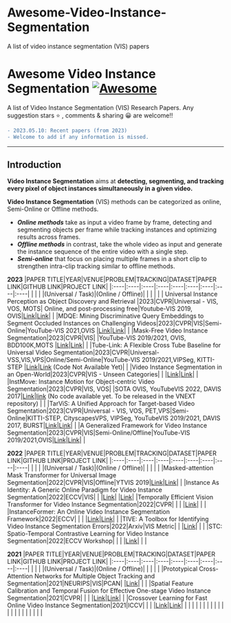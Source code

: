 # Awesome-Video-Instance-Segmentation
A list of video instance segmentation (VIS) papers 

# Awesome Video Instance Segmentation [![Awesome](https://awesome.re/badge.svg)](https://awesome.re)

A list of Video Instance Segmentation (VIS) Research Papers.
Any suggestion stars ⭐ , comments & sharing 😀 are welcome!!

```diff
- 2023.05.10: Recent papers (from 2023) 
- Welcome to add if any information is missed. 
```
---

## Introduction

**Video Instance Segmentation** aims at **detecting, segmenting, and tracking every pixel of object instances simultaneously in a given video.** 

**Video Instance Segmentation** (VIS) methods can be categorized as online, Semi-Online or Offline methods. 
- ***Online methods***  take as input a video frame by frame, detecting and segmenting objects per frame while tracking instances and optimizing results
across frames.
- ***Offline methods***  in contrast, take the whole video as input and generate the instance sequence of the entire video with a single step.
- ***Semi-online*** that focus on placing multiple frames in a short clip to strengthen intra-clip tracking similar to offline methods.

**2023**
|PAPER TITLE|YEAR|VENUE|PROBLEM|TRACKING|DATASET|PAPER LINK|GITHUB LINK|PROJECT LINK|
|:----|:----|:----|:----|:----|:----|:----|:----|:----|
| | | |(Universal / Task)|(Online / Offline)| | | | |
| Universal Instance Perception as Object Discovery and Retrieval |2023|CVPR|Universal - VIS, VOS, MOTS| Online, and post-processing free|Youtube-VIS 2019, OVIS|[Link](https://arxiv.org/pdf/2303.06674v1.pdf)|[Link](https://github.com/MasterBin-IIAU/UNINEXT)| |
|MDQE: Mining Discriminative Query Embeddings to Segment Occluded Instances on Challenging Videos|2023|CVPR|VIS|Semi-Online|YouTube-VIS 2021,OVIS |[Link](https://arxiv.org/pdf/2303.14395.pdf)|[Link](https://github.com/minghanli/mdqe_cvpr2023)| |
|Mask-Free Video Instance Segmentation|2023|CVPR|VIS| |YouTube-VIS 2019/2021, OVIS, BDD100K,MOTS |[Link](https://arxiv.org/pdf/2303.15904.pdf)|[Link](https://github.com/syscv/maskfreevis)| |
|Tube-Link: A Flexible Cross Tube Baseline for Universal Video Segmentation|2023|CVPR|Universal- VSS,VIS,VPS|Online/Semi-Online|YouTube-VIS 2019/2021,VIPSeg, KITTI-STEP |[Link](https://arxiv.org/pdf/2303.12782v1.pdf)|[Link](https://github.com/lxtGH/Tube-Link) (Code Not Available Yet)| |
|Video Instance Segmentation in an Open-World|2023|CVPR|VIS - Unseen Categories| | |[Link](https://arxiv.org/pdf/2304.01200v1.pdf)|[Link](https://github.com/OmkarThawakar/OWVISFormer)| |
|InstMove: Instance Motion for Object-centric Video Segmentation|2023|CVPR|VIS, VOS| |SOTA OVIS, YouTubeVIS 2022, DAVIS 2017|[Link](https://arxiv.org/pdf/2303.08132.pdf)|[link](https://github.com/wjf5203/VNext/tree/main/projects/InstMove) (No code available yet. To be released in the VNEXT repository) | |
|TarViS: A Unified Approach for Target-based Video Segmentation|2023|CVPR|Universal - VIS, VOS, PET,VPS|Semi-Online|KITTI-STEP, CityscapesVPS, VIPSeg, YouTubeVIS 2019/2021, DAVIS 2017, BURST|[Link](https://arxiv.org/pdf/2301.02657.pdf)|[Link](https://github.com/Ali2500/TarViS)| |
|A Generalized Framework for Video Instance Segmentation|2023|CVPR|VIS|Semi-Online/Offline|YouTube-VIS 2019/2021,OVIS|[Link](https://arxiv.org/pdf/2211.08834.pdf)|[Link](https://github.com/miranheo/GenVIS)| |

**2022**
|PAPER TITLE|YEAR|VENUE|PROBLEM|TRACKING|DATASET|PAPER LINK|GITHUB LINK|PROJECT LINK|
|:----|:----|:----|:----|:----|:----|:----|:----|:----|
| | | |(Universal / Task)|(Online / Offline)| | | | |
|Masked-attention Mask Transformer for Universal Image Segmentation|2022|CVPR|VIS|Offline|YTVIS 2019|[Link](https://arxiv.org/pdf/2112.01527.pdf)|[Link](https://bowenc0221.github.io/mask2former/)| |
|Instance As Identity: A Generic Online Paradigm for Video Instance Segmentation|2022|ECCV|VIS| | |[Link](https://arxiv.org/pdf/2208.03079v2.pdf)| |[Link](https://paperswithcode.com/paper/instanceformer-an-online-video-instance)|
|Temporally Efficient Vision Transformer for Video Instance Segmentation|2022|CVPR| | | |[Link]([https://link-url-here.org](https://openaccess.thecvf.com/content/CVPR2022/papers/Yang_Temporally_Efficient_Vision_Transformer_for_Video_Instance_Segmentation_CVPR_2022_paper.pdf))| | |
|InstanceFormer: An Online Video Instance Segmentation Framework|2022|ECCV| | | |[Link](https://arxiv.org/pdf/2208.10547v1.pdf)|[Link](https://github.com/rajatkoner08/InstanceFormer)| |
|TIVE: A Toolbox for Identifying Video Instance Segmentation Errors|2022|Arxiv|VIS Metric| | |[Link](https://arxiv.org/pdf/2210.08856v1.pdf)| | |
|STC: Spatio-Temporal Contrastive Learning for Video Instance Segmentation|2022|ECCV Workshop| | | |[Link](https://link.springer.com/chapter/10.1007/978-3-031-25069-9_35)| | |

**2021**
|PAPER TITLE|YEAR|VENUE|PROBLEM|TRACKING|DATASET|PAPER LINK|GITHUB LINK|PROJECT LINK|
|:----|:----|:----|:----|:----|:----|:----|:----|:----|
| | | |(Universal / Task)|(Online / Offline)| | | | |
|Prototypical Cross-Attention Networks for Multiple Object Tracking and Segmentation|2021|NEURIPS|VIS|PCAN| |[Link](https://papers.nips.cc/paper/2021/file/093f65e080a295f8076b1c5722a46aa2-Paper.pdf)| | |
|Spatial Feature Calibration and Temporal Fusion for Effective One-stage Video Instance Segmentation|2021|CVPR| | | |[Link](http://www4.comp.polyu.edu.hk/~cslzhang/papers.htm)|[Link](https://github.com/MinghanLi/STMask)| |
|Crossover Learning for Fast Online Video Instance Segmentation|2021|ICCV| | | |[Link](https://openaccess.thecvf.com/content/ICCV2021/papers/Yang_Crossover_Learning_for_Fast_Online_Video_Instance_Segmentation_ICCV_2021_paper.pdf)|[Link](https://github.com/hustvl/CrossVIS)| |
| | | | | | | | | |
| | | | | | | | | |
